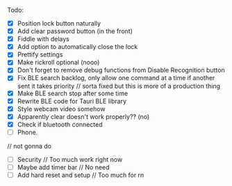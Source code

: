Todo:

- [x] Position lock button naturally
- [x] Add clear password button (in the front)
- [x] Fiddle with delays
- [x] Add option to automatically close the lock
- [x] Prettify settings
- [x] Make rickroll optional (nooo)
- [x] Don't forget to remove debug functions from Disable Recognition button
- [x] Fix BLE search backlog, only allow one command at a time if another sent it takes priority // sorta fixed but this is more of a production thing
- [x] Make BLE search stop after some time
- [x] Rewrite BLE code for Tauri BLE library
- [x] Style webcam video somehow
- [x] Apparently clear doesn't work properly?? (no) 
- [x] Check if bluetooth connected
- [ ] Phone.

// not gonna do
- [ ] Security // Too much work right now
- [ ] Maybe add timer bar // No need
- [ ] Add hard reset and setup // Too much for rn